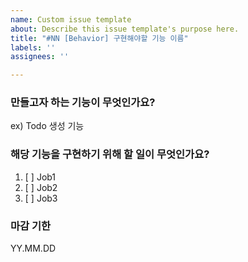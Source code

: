 ```yaml
---
name: Custom issue template
about: Describe this issue template's purpose here.
title: "#NN [Behavior] 구현해야할 기능 이름"
labels: ''
assignees: ''

---
```


### 만들고자 하는 기능이 무엇인가요?
ex) Todo 생성 기능

### 해당 기능을 구현하기 위해 할 일이 무엇인가요?
1. [ ] Job1
2. [ ] Job2
3. [ ] Job3

### 마감 기한
YY.MM.DD

